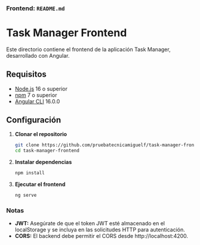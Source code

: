 ### Frontend: `README.md`

# Task Manager Frontend

Este directorio contiene el frontend de la aplicación Task Manager, desarrollado con Angular.

## Requisitos

- [Node.js](https://nodejs.org/) 16 o superior
- [npm](https://www.npmjs.com/) 7 o superior
- [Angular CLI](https://angular.io/cli) 16.0.0

## Configuración

1. **Clonar el repositorio**

   ```bash
   git clone https://github.com/pruebatecnicamiguelf/task-manager-frontend.git
   cd task-manager-frontend
   ```

2. **Instalar dependencias**

   ```bash
   npm install

   ```

3. **Ejecutar el frontend**
   ```bash
   ng serve
   ```

### Notas

- **JWT:** Asegúrate de que el token JWT esté almacenado en el localStorage y se incluya en las solicitudes HTTP para autenticación.
- **CORS:** El backend debe permitir el CORS desde http://localhost:4200.
````
